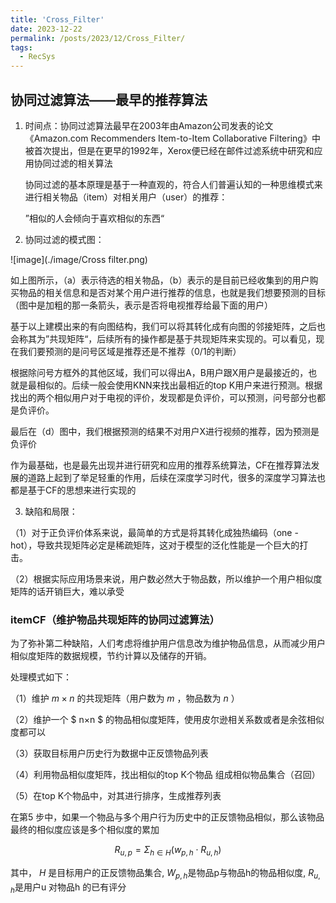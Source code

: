 ```yaml
---
title: 'Cross_Filter'
date: 2023-12-22
permalink: /posts/2023/12/Cross_Filter/
tags:
  - RecSys
---
```


## 协同过滤算法——最早的推荐算法
1. 时间点：协同过滤算法最早在2003年由Amazon公司发表的论文《Amazon.com Recommenders Item-to-Item
   Collaborative Filtering》中被首次提出，但是在更早的1992年，Xerox便已经在邮件过滤系统中研究和应用协同过滤的相关算法

   

   协同过滤的基本原理是基于一种直观的，符合人们普遍认知的一种思维模式来进行相关物品（item）对相关用户（user）的推荐：

   ”相似的人会倾向于喜欢相似的东西“


2. 协同过滤的模式图：

![image](./image/Cross filter.png)

如上图所示，（a）表示待选的相关物品，（b）表示的是目前已经收集到的用户购买物品的相关信息和是否对某个用户进行推荐的信息，也就是我们想要预测的目标（图中是加粗的那一条箭头，表示是否将电视推荐给最下面的用户）

基于以上建模出来的有向图结构，我们可以将其转化成有向图的邻接矩阵，之后也会称其为”共现矩阵“，后续所有的操作都是基于共现矩阵来实现的。可以看见，现在我们要预测的是问号区域是推荐还是不推荐（0/1的判断）

根据除问号方框外的其他区域，我们可以得出A，B用户跟X用户是最接近的，也就是最相似的。后续一般会使用KNN来找出最相近的top K用户来进行预测。根据找出的两个相似用户对于电视的评价，发现都是负评价，可以预测，问号部分也都是负评价。

最后在（d）图中，我们根据预测的结果不对用户X进行视频的推荐，因为预测是负评价



作为最基础，也是最先出现并进行研究和应用的推荐系统算法，CF在推荐算法发展的道路上起到了举足轻重的作用，后续在深度学习时代，很多的深度学习算法也都是基于CF的思想来进行实现的



3.  缺陷和局限：

   （1）对于正负评价体系来说，最简单的方式是将其转化成独热编码（one - hot），导致共现矩阵必定是稀疏矩阵，这对于模型的泛化性能是一个巨大的打击。

   （2）根据实际应用场景来说，用户数必然大于物品数，所以维护一个用户相似度矩阵的话开销巨大，难以承受



### itemCF（维护物品共现矩阵的协同过滤算法）

为了弥补第二种缺陷，人们考虑将维护用户信息改为维护物品信息，从而减少用户相似度矩阵的数据规模，节约计算以及储存的开销。

处理模式如下：

（1）维护 $m × n$ 的共现矩阵（用户数为 $m$ ，物品数为 $n$ ）

（2）维护一个 $ n×n $ 的物品相似度矩阵，使用皮尔逊相关系数或者是余弦相似度都可以

（3）获取目标用户历史行为数据中正反馈物品列表

（4）利用物品相似度矩阵，找出相似的top K个物品 组成相似物品集合（召回）

（5）在top K个物品中，对其进行排序，生成推荐列表

在第5 步中，如果一个物品与多个用户行为历史中的正反馈物品相似，那么该物品最终的相似度应该是多个相似度的累加

$$R_{u,p} = \Sigma_{h\in H}(w_{p,h} \cdot R_{u,h}) $$

其中， $H$ 是目标用户的正反馈物品集合, $W_{p,h}$是物品p与物品h的物品相似度, $R_{u,h}$是用户u 对物品h 的已有评分











